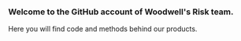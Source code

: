 ### Welcome to the GitHub account of Woodwell's Risk team.
Here you will find code and methods behind our products.
